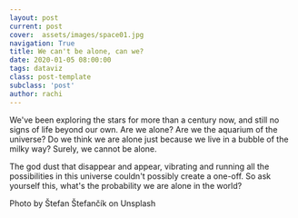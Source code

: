 ```yaml
---
layout: post
current: post
cover:  assets/images/space01.jpg
navigation: True
title: We can't be alone, can we?
date: 2020-01-05 08:00:00
tags: dataviz
class: post-template
subclass: 'post'
author: rachi
---
```


We've been exploring the stars for more than a century now, and still no signs of life beyond our own. Are we alone? Are we the aquarium of the universe? Do we think we are alone just because we live in a bubble of the milky way? Surely, we cannot be alone. 

The god dust that disappear and appear, vibrating and running all the possibilities in this universe couldn't possibly create a one-off. So ask yourself this, what's the probability we are alone in the world? 

Photo by Štefan Štefančík on Unsplash
